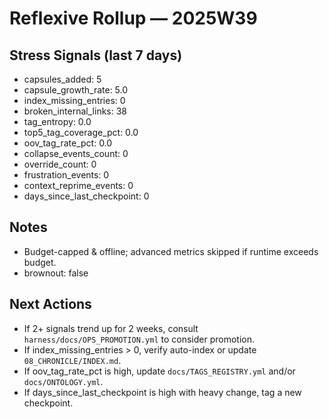 # Reflexive Rollup — 2025W39

## Stress Signals (last 7 days)
- capsules_added: 5
- capsule_growth_rate: 5.0
- index_missing_entries: 0
- broken_internal_links: 38
- tag_entropy: 0.0
- top5_tag_coverage_pct: 0.0
- oov_tag_rate_pct: 0.0
- collapse_events_count: 0
- override_count: 0
- frustration_events: 0
- context_reprime_events: 0
- days_since_last_checkpoint: 0

## Notes
- Budget-capped & offline; advanced metrics skipped if runtime exceeds budget.
- brownout: false

## Next Actions
- If 2+ signals trend up for 2 weeks, consult `harness/docs/OPS_PROMOTION.yml` to consider promotion.
- If index_missing_entries > 0, verify auto-index or update `08_CHRONICLE/INDEX.md`.
- If oov_tag_rate_pct is high, update `docs/TAGS_REGISTRY.yml` and/or `docs/ONTOLOGY.yml`.
- If days_since_last_checkpoint is high with heavy change, tag a new checkpoint.